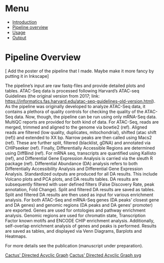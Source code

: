 

# Menu
* [Introduction](/README.md)
* [Pipeline overview](/docs/pipeline_overview.md)
* [Usage](/docs/usage.md)
* [Output](/docs/output.md)


# Pipeline Overview

[ Add the poster of the pipeline that I made. Maybe make it more fancy by putting it in Inkscape]

The pipeline’s input are raw fastq-files and provide detailed plots and tables. ATAC-Seq data is processed following Harvard’s ATAC-seq Guidelines (the original version from 2017; link: https://informatics.fas.harvard.edu/atac-seq-guidelines-old-version.html). As the pipeline was originally developed to analyze ATAC-Seq data, it contains a plethora of quality controls for checking the quality of the ATAC-Seq data. Now, though, the pipeline can be run using only mRNA-Seq data. MultiQC reports are provided for both kind of data.
For ATAC-Seq, reads are merged, trimmed and aligned to the genome via bowtie2 (ref). Aligned reads are filtered (low quality, duplicates, mitochondrial), shifted (atac shift (ref)) and extended to XX bp. Narrow peaks are then called using Macs2 (ref). These are further split, filtered (blacklist, gDNA) and annotated via CHIPseeker (ref). Finally, Differentially Accessible Regions are determined using DiffBind (ref).
For mRNA seq, transcripts are quantified using Kallisto (ref), and Differential Gene Expression Analysis is carried via the sleuth R package (ref).
Differential Abundance (DA) analysis refers to both Differentially Accessibility Analysis and Differential Gene Expression Analysis. Standardized outputs are produced for all DA results. This include Volcano plots and PCA plots, and DA results tables. DA results are subsequently filtered with user defined filters (False Discovery Rate, peak annotation, Fold Change). Split and filtered DA results are saved as tables.
Split and filtered DA results are then used as input for various enrichment analysis. For both ATAC-Seq and mRNA-Seq genes (DA peaks’ closest gene and DA genes) and genomic regions (DA peaks and DA genes’ promoter) are exported. Genes are used for ontologies and pathway enrichment analysis. Genomic regions are used for chromatin state, Transcription Factor known motifs and ENCODE CHIP enrichment analysis. Additionally, self-overlap enrichment analysis of genes and peaks is performed. Results are saved as tables, and displayed via Venn Diagrams, Barplots and Heatmaps.

For more details see the publication (manuscript under preparation).


[Cactus' Directed Acyclic Graph](/docs/images/dag.html)
[Cactus' Directed Acyclic Graph svg](/docs/images/dag.svg)
